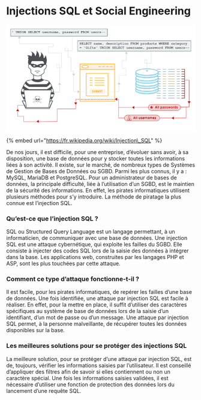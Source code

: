 # Injections SQL et Social Engineering

![](../../../.gitbook/assets/image%20%2823%29.png)

{% embed url="https://fr.wikipedia.org/wiki/Injection\_SQL" %}

De nos jours, il est difficile, pour une entreprise, d’évoluer sans avoir, à sa disposition, une base de données pour y stocker toutes les informations liées à son activité. Il existe, sur le marché, de nombreux types de Systèmes de Gestion de Bases de Données ou SGBD. Parmi les plus connus, il y a : MySQL, MariaDB et PostgreSQL. Pour un administrateur de bases de données, la principale difficulté, liée à l’utilisation d’un SGBD, est le maintien de la sécurité des informations. En effet, les pirates informatiques utilisent plusieurs méthodes pour s’y introduire. La méthode de piratage la plus connue est l’injection SQL.

### Qu’est-ce que l’injection SQL ?

SQL ou Structured Query Language est un langage permettant, à un informaticien, de communiquer avec une base de données. Une injection SQL est une attaque cybernétique, qui exploite les failles du SGBD. Elle consiste à injecter des codes SQL lors de la saisie des données à intégrer dans la base. Les applications web, construites par les langages PHP et ASP, sont les plus touchées par cette attaque.

### Comment ce type d’attaque fonctionne-t-il ?

Il est facile, pour les pirates informatiques, de repérer les failles d’une base de données. Une fois identifiée, une attaque par injection SQL est facile à réaliser. En effet, pour la mettre en place, il suffit d’utiliser des caractères spécifiques au système de base de données lors de la saisie d’un identifiant, d’un mot de passe ou d’un message. Une attaque par injection SQL permet, à la personne malveillante, de récupérer toutes les données disponibles sur la base.

### Les meilleures solutions pour se protéger des injections SQL

La meilleure solution, pour se protéger d’une attaque par injection SQL, est de, toujours, vérifier les informations saisies par l’utilisateur. Il est conseillé d’appliquer des filtres afin de savoir si elles contiennent ou non un caractère spécial. Une fois les informations saisies validées, il est nécessaire d’utiliser une fonction de protection des données lors du lancement d’une requête SQL.

